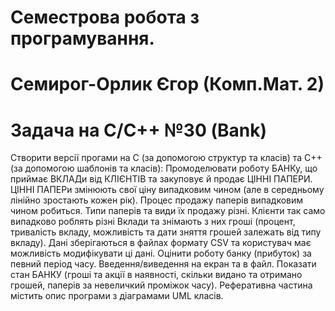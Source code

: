 # Семестрова робота з програмування.
# Семирог-Орлик Єгор (Комп.Мат. 2)
# Задача на С/С++ №30 (Bank)
  Створити версії прогами на С (за допомогою структур та класів) та С++(за
допомогою шаблонів та класів):
Промоделювати роботу БАНКу, що приймає ВКЛАДи від КЛІЄНТІВ та
закуповує й продає ЦІННІ ПАПЕРИ. ЦІННІ ПАПЕРи змінюють свої ціну
випадковим чином (але в середньому лінійно зростають кожен рік).
Процес продажу паперів випадковим чином робиться. Типи паперів та
види їх продажу різні. Клієнти так само випадково роблять різні Вклади та
знімають з них гроші (процент, тривалість вкладу, можливість та дати
зняття грошей залежать від типу вкладу). Дані зберігаються в файлах
формату CSV та користувач має можливість модифікувати ці дані.
Оцінити роботу банку (прибуток) за певний період часу.
Введення/виведення на екран та в файл. Показати стан БАНКУ (гроші та
акції в наявності, скільки видано та отримано грошей, паперів за
невеличкий проміжок часу).
Реферативна частина містить опис програми з діаграмами UML класів.
